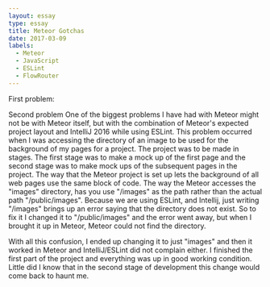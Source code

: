 ```yaml
---
layout: essay
type: essay
title: Meteor Gotchas
date: 2017-03-09
labels:
  - Meteor
  - JavaScript
  - ESLint
  - FlowRouter
---
```


First problem:


Second problem
One of the biggest problems I have had with Meteor might not be with Meteor itself, but with the combination of Meteor's expected project layout and IntelliJ 2016 while using ESLint. This problem occurred when I was accessing the directory of an image to be used for the background of my pages for a project. The project was to be made in stages. The first stage was to make a mock up of the first page and the second stage was to make mock ups of the subsequent pages in the project. The way that the Meteor project is set up lets the background of all web pages use the same block of code. The way the Meteor accesses the "images" directory, has you use "/images" as the path rather than the actual path "/public/images". Because we are using ESLint, and Intellij, just writing "/images" brings up an error saying that the directory does not exist. So to fix it I changed it to "/public/images" and the error went away, but when I brought it up in Meteor, Meteor could not find the directory. 

With all this confusion, I ended up changing it to just "images" and then it worked in Meteor and IntelliJ/ESLint did not complain either. I finished the first part of the project and everything was up in good working condition. Little did I know that in the second stage of development this change would come back to haunt me. 


